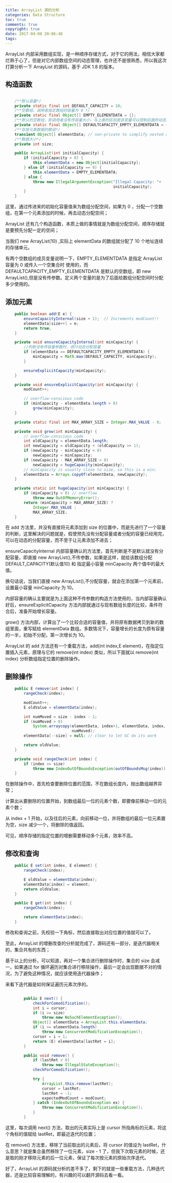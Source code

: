 ```yaml
---
title: ArrayList 源码分析
categories: Data Structure
toc: true
comments: true
copyright: true
date: 2017-04-08 20:06:48
tags:
---
```


ArrayList 内部采用数组实现，是一种顺序存储方式，对于它的用法，相信大家都烂熟于心了，但是对它内部数组空间的动态管理，也许还不是很熟悉，所以我这次打算分析一下 ArrayList 的源码，基于 JDK 1.8 的版本。

<!--more-->
## 构造函数
```java

    /**默认容量*/
    private static final int DEFAULT_CAPACITY = 10;
    /**空数组，调用者指定数组的容量为 0 */
    private static final Object[] EMPTY_ELEMENTDATA = {};
    /**默认的空数组，即调用者没有传容量大小，与上面的区别是该变量可以控制后面的动态扩容*/
    private static final Object[] DEFAULTCAPACITY_EMPTY_ELEMENTDATA = {};
    /**存放元素数据的数组*/
    transient Object[] elementData; // non-private to simplify nested class access
    /**数据大小*/
    private int size;

    public ArrayList(int initialCapacity) {
        if (initialCapacity > 0) {
            this.elementData = new Object[initialCapacity];
        } else if (initialCapacity == 0) {
            this.elementData = EMPTY_ELEMENTDATA;
        } else {
            throw new IllegalArgumentException("Illegal Capacity: "+
                                               initialCapacity);
        }
    }


```
这里，通过传进来的初始化容量值来为数组分配空间，如果为 0 ，分配一个空数组，在第一个元素添加的时候，再去动态分配空间；

ArrayList 还有几个构造函数，本质上做的事情就是为数组分配空间，顺序存储就是要预先分配一定的空间；

当我们 new ArrayList(10) ,实际上 elementData 的数组就分配了 10 个地址连续的存储单元。

有两个空数组的成员变量说明一下，EMPTY_ELEMENTDATA 是指定 ArrayList 容量为 0 或传入一个空集合时 使用的，而 DEFAULTCAPACITY_EMPTY_ELEMENTDATA 是默认的空数组，即 new ArrayList(),但是没有传参数。定义两个变量的是为了后面给数组分配空间时分配多少使用的。

## 添加元素
```java
    public boolean add(E e) {
        ensureCapacityInternal(size + 1);  // Increments modCount!!
        elementData[size++] = e;
        return true;
    }

    private void ensureCapacityInternal(int minCapacity) {
    	//判断没有传容量参数时，进行动态分配容量
        if (elementData == DEFAULTCAPACITY_EMPTY_ELEMENTDATA) {
            minCapacity = Math.max(DEFAULT_CAPACITY, minCapacity);
        }

        ensureExplicitCapacity(minCapacity);
    }

    private void ensureExplicitCapacity(int minCapacity) {
        modCount++;

        // overflow-conscious code
        if (minCapacity - elementData.length > 0)
            grow(minCapacity);
    }

    private static final int MAX_ARRAY_SIZE = Integer.MAX_VALUE - 8;

    private void grow(int minCapacity) {
        // overflow-conscious code
        int oldCapacity = elementData.length;
        int newCapacity = oldCapacity + (oldCapacity >> 1);
        if (newCapacity - minCapacity < 0)
            newCapacity = minCapacity;
        if (newCapacity - MAX_ARRAY_SIZE > 0)
            newCapacity = hugeCapacity(minCapacity);
        // minCapacity is usually close to size, so this is a win:
        elementData = Arrays.copyOf(elementData, newCapacity);
    }

    private static int hugeCapacity(int minCapacity) {
        if (minCapacity < 0) // overflow
            throw new OutOfMemoryError();
        return (minCapacity > MAX_ARRAY_SIZE) ?
            Integer.MAX_VALUE :
            MAX_ARRAY_SIZE;
    }


```
在 add 方法里，并没有直接将元素添加到 size 的位置中，而是先进行了一个容量的判断，这里解决的问题就是，假使预先没有分配容量或者分配的容量已经用完，可以在动态的分配容量，而不至于让元素添加不进去；

ensureCapacityInternal 内部容量确认的方法里，首先判断是不是默认就没有分配容量，即直接 new ArrayList(),不传参数，如果是这样，就给该数组分配 DEFAULT_CAPACITY(默认值10) 和 指定最小容量 minCapacity 两个值中的最大值。

换句话说，当我们直接 new ArrayList(),不分配容量，就会在添加第一个元素前，设置最小容量 minCapacity 为 10。

内部容量的确认主要就是为上面这种不传参数的构造方法使用的，当内部容量确认好后，ensureExplicitCapacity 方法内部就通过与现有数组长度的比较，条件符合后，准备开始增长容量。

grow() 方法内部，计算出了一个比较合适的容量值，并将原有数据拷贝到新的数组里面，重写赋给 elementData 数组。多数情况下，容量增长的长度为原有容量的一半，初始不分配，第一次增长为 10。

ArrayList 的 add 方法还有一个重载方法，add(int index,E element)，在指定位置插入元素，原理与它的 remove(int index) 类似，所以下面就以 remove(int index) 分析数组指定位置的删除操作。

## 删除操作
```java
    public E remove(int index) {
        rangeCheck(index);

        modCount++;
        E oldValue = elementData(index);

        int numMoved = size - index - 1;
        if (numMoved > 0)
            System.arraycopy(elementData, index+1, elementData, index,
                             numMoved);
        elementData[--size] = null; // clear to let GC do its work

        return oldValue;
    }

    private void rangeCheck(int index) {
        if (index >= size)
            throw new IndexOutOfBoundsException(outOfBoundsMsg(index));
    }

```
在删除操作中，首先检查要删除位置的范围，不在数组长度内，抛出数组越界异常；

计算出从要删除的位置开始，到数组最后一位的元素个数，即要像前移动一位的元素个数；

从 index + 1 开始，以及往后的元素，向前移动一位，并将数组的最后一位元素置为空，size 减少一个，将删除的值返回。

可见，顺序存储的指定位置的增删需要移动多个元素，效率不高。

## 修改和查询
```java
    public E set(int index, E element) {
        rangeCheck(index);

        E oldValue = elementData(index);
        elementData[index] = element;
        return oldValue;
    }

    public E get(int index) {
        rangeCheck(index);

        return elementData(index);
    }

```
修改和查询之前，先校验一下角标，然后直接取出对应位置的值就可以了。

至此，ArrayList 的增删改查的分析就完成了，源码还有一部分，是迭代器相关的，集合共有的东西；

基于以上的分析，可以知道，再对一个集合进行删除操作时，集合的 size 会减一，如果通过 for 循环遍历对集合进行移除操作，最后一定会出现数据不对的情况，为了避免这种情况，就应该使用迭代器操作；

来看下迭代器是如何保证遍历元素次序的。
```java

        public E next() {
            checkForComodification();
            int i = cursor;
            if (i >= size)
                throw new NoSuchElementException();
            Object[] elementData = ArrayList.this.elementData;
            if (i >= elementData.length)
                throw new ConcurrentModificationException();
            cursor = i + 1;
            return (E) elementData[lastRet = i];
        }

        public void remove() {
            if (lastRet < 0)
                throw new IllegalStateException();
            checkForComodification();

            try {
                ArrayList.this.remove(lastRet);
                cursor = lastRet;
                lastRet = -1;
                expectedModCount = modCount;
            } catch (IndexOutOfBoundsException ex) {
                throw new ConcurrentModificationException();
            }
        }

```
这里，每次调用 next() 方法，取出的元素实际上是 cursor 所指角标的元素，将这个角标的值赋给 lastRet，即最近迭代的位置；

在 remove() 方法里，移除了当前取出的元素后，将 cursor 的值设为 lastRet，什么意思？就是集合虽然移除了一位元素，size - 1 了，但我下次取元素的时候，还是取的刚才移除元素的后一位元素，保证了每次按元素的原始次序迭代。


好了，ArrayList 的源码就分析的差不多了，剩下的就是一些重载方法，几种迭代器，还是比较容易理解的，有兴趣的可以翻开源码去看一看。



